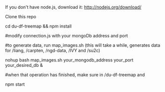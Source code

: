 If you don't have node.js, download it: http://nodejs.org/download/

Clone this repo

cd du-df-treemap && npm install

#modify connection.js with your mongoDb address and port

#to generate data, run map_images.sh (this will take a while, generates data for /liang, /carpten, /ngd-data, /IVY and /su2c)

nohup bash map_images.sh your_mongodb_address your_port your_desired_db &

#when that operation has finished, make sure in /du-df-treemap and

npm start
